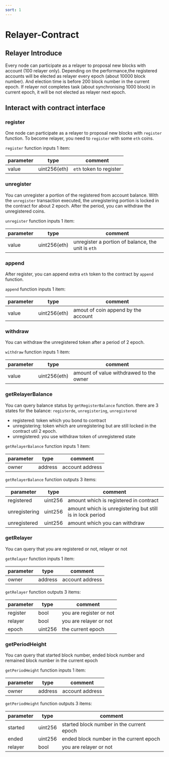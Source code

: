 ```yaml
---
sort: 1
---
```


# Relayer-Contract

## Relayer Introduce

Every node can participate as a relayer to proposal new blocks with account (100 relayer only).
Depending on the performance,the registered accounts will be elected as relayer every epoch (about 10000 block number).
And election time is before 200 block number in the current epoch.
If relayer not completes task (about synchronising 1000 block) in current epoch, it will be not elected as relayer next epoch.

## Interact with contract interface

### register

One node can participate as a relayer to proposal new blocks with `register` function. To
become relayer, you need to `register` with some `eth` coins.

`register` function inputs 1 item:

| parameter | type    | comment                                                      |
| --------- | ------- | ------------------------------------------------------------ |
| value     | uint256(eth)     | `eth` token to register |


### unregister

You can unregister a portion of the registered from account balance. With the `unregister` transaction executed, the unregistering portion is locked in the contract for about 2 epoch.
After the period, you can withdraw the unregistered coins.

`unregister` function inputs 1 item:

| parameter | type    | comment                                        |
| :-------- | ------- | ---------------------------------------------- |
| value     | uint256(eth) | unregister a portion of balance, the unit is `eth` |

### append

After register, you can append extra `eth` token to the contract by `append` function.

`append` function inputs 1 item:

| parameter | type | comment                                         |
| --------- | ---- | ----------------------------------------------- |
| value     | uint256(eth)  | amout of coin append by the account |

### withdraw

You can withdraw the unregistered token after a period of 2 epoch.

`withdraw` function inputs 1 item:

| parameter | type         | comment                                 |
| --------- | ------------ | --------------------------------------- |
| value     | uint256(eth) | amount of value withdrawed to the owner |

### getRelayerBalance

You can query balance status by `getRegisterBalance` function. there are 3 states for the
balance: `registerde`, `unregistering`, `unregistered`

* registered: token which you bond to contract
* unregistering: token which are unregistering but are still locked in the contract util 2 epoch.
* unregistered: you use withdraw token of unregistered state

`getRelayerBalance` function inputs 1 item:

| parameter | type    | comment         |
| --------- | ------- | --------------- |
| owner     | address | account address |

`getRelayerBalance` function outputs 3 items:

| parameter     | type    | comment                                                   |
| ------------- | ------- | --------------------------------------------------------- |
| registered    | uint256 | amount which is registered in contract                    |
| unregistering | uint256 | amount which is unregistering but still is in lock period |
| unregistered  | uint256 | amount which you can withdraw                             |

### getRelayer

You can query that you are registered or not, relayer or not

`getRelayer` function inputs 1 item:

| parameter | type    | comment         |
| --------- | ------- | --------------- |
| owner     | address | account address |

`getRelayer` function outputs 3 items:

| parameter     | type    | comment                 |
| ------------- | ------- | ----------------------- |
| register      | bool    | you are register or not |
| relayer       | bool    | you are relayer or not  | 
| epoch         | uint256 | the current epoch       |  

### getPeriodHeight

You can query that started block number, ended block number and remained block number in the current epoch

`getPeriodHeight` function inputs 1 item:

| parameter | type    | comment         |
| --------- | ------- | --------------- |
| owner     | address | account address |

`getPeriodHeight` function outputs 3 items:

| parameter     | type    | comment                                   |
| ------------- | ------- | ----------------------------------------- |
| started       | uint256 | started block number in the current epoch |
| ended         | uint256 | ended block number in the current epoch   |
| relayer       | bool    | you are relayer or not                    | 